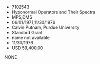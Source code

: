 * 7102543
* Hyponormal Operators and Their Spectra
* MPS,DMS
* 06/01/1971,11/30/1976
* Calvin Putnam, Purdue University
* Standard Grant
*   name not available
* 11/30/1976
* USD 59,400.00

NONE